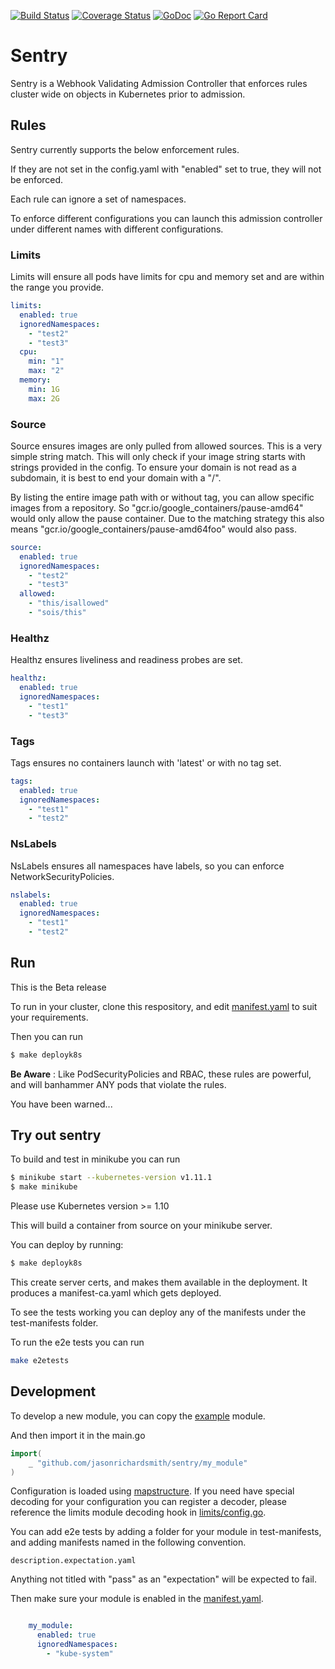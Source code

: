 [![Build Status](https://travis-ci.org/jasonrichardsmith/sentry.svg?branch=master)](https://travis-ci.org/jasonrichardsmith/sentry)
[![Coverage Status](https://coveralls.io/repos/github/jasonrichardsmith/sentry/badge.svg?branch=master)](https://coveralls.io/github/jasonrichardsmith/sentry?branch=master)
[![GoDoc](https://godoc.org/github.com/jasonrichardsmith/sentry?status.svg)](https://godoc.org/github.com/jasonrichardsmith/sentry)
[![Go Report Card](https://goreportcard.com/badge/github.com/jasonrichardsmith/sentry)](https://goreportcard.com/report/github.com/jasonrichardsmith/sentry)

# Sentry

Sentry is a Webhook Validating Admission Controller that enforces rules cluster wide on objects in Kubernetes prior to admission.

## Rules
 
Sentry currently supports the below enforcement rules.

If they are not set in the config.yaml with "enabled" set to true, they will not be enforced.

Each rule can ignore a set of namespaces.

To enforce different configurations you can launch this admission controller under different names with different configurations.

### Limits
 
Limits will ensure all pods have limits for cpu and memory set and are within the range you provide.

```yaml
limits:
  enabled: true
  ignoredNamespaces:
    - "test2"
    - "test3"
  cpu:
    min: "1"
    max: "2"
  memory:
    min: 1G
    max: 2G
```
 
### Source

Source ensures images are only pulled from allowed sources.  This is a very simple string match.  This will only check if your image string starts with strings provided in the config.  To ensure your domain is not read as a subdomain, it is best to end your domain with a "/".

By listing the entire image path with or without tag, you can allow specific images from a repository. So "gcr.io/google_containers/pause-amd64" would only allow the pause container.  Due to the matching strategy this also means "gcr.io/google_containers/pause-amd64foo" would also pass.

```yaml
source:
  enabled: true
  ignoredNamespaces:
    - "test2"
    - "test3"
  allowed:
    - "this/isallowed"
    - "sois/this"
```


### Healthz
 
Healthz ensures liveliness and readiness probes are set.

```yaml
healthz:
  enabled: true
  ignoredNamespaces:
    - "test1"
    - "test3"
```

 
### Tags

Tags ensures no containers launch with 'latest' or with no tag set.

```yaml
tags:
  enabled: true
  ignoredNamespaces:
    - "test1"
    - "test2"
```
 
### NsLabels

NsLabels ensures all namespaces have labels, so you can enforce NetworkSecurityPolicies.

```yaml
nslabels:
  enabled: true
  ignoredNamespaces:
    - "test1"
    - "test2"
```

## Run

This is the Beta release

To run in your cluster, clone this respository, and edit [manifest.yaml](https://github.com/jasonrichardsmith/sentry/blob/master/manifest.yaml) to suit your requirements.

Then you can run

```bash
$ make deployk8s
```
**Be Aware** : Like PodSecurityPolicies and RBAC, these rules are powerful, and will banhammer ANY pods that violate the rules.

You have been warned...


## Try out sentry
 
To build and test in minikube you can run

```bash
$ minikube start --kubernetes-version v1.11.1
$ make minikube
```

Please use Kubernetes version >= 1.10

This will build a container from source on your minikube server.

You can deploy by running:

```bash
$ make deployk8s
```

This create server certs, and makes them available in the deployment. It produces a manifest-ca.yaml which gets deployed.

To see the tests working you can deploy any of the manifests under the test-manifests folder.

To run the e2e tests you can run

```bash
make e2etests
```

## Development
 
To develop a new module, you can copy the [example](https://github.com/jasonrichardsmith/sentry/tree/master/example) module.

And then import it in the main.go
```go
import(
	_ "github.com/jasonrichardsmith/sentry/my_module"
)
```

Configuration is loaded using [mapstructure](https://github.com/mitchellh/mapstructure).  If you need have special decoding for your configuration you can register a decoder, please reference the limits module decoding hook in [limits/config.go](https://github.com/jasonrichardsmith/sentry/blob/master/limits/config.go).

You can add e2e tests by adding a folder for your module in test-manifests, and adding manifests named in the following convention.

```
description.expectation.yaml
```

Anything not titled with "pass" as an "expectation" will be expected to fail.

Then make sure your module is enabled in the [manifest.yaml](https://github.com/jasonrichardsmith/sentry/blob/master/manifest.yaml).
```yaml

    my_module:
      enabled: true
      ignoredNamespaces:
        - "kube-system"
```
